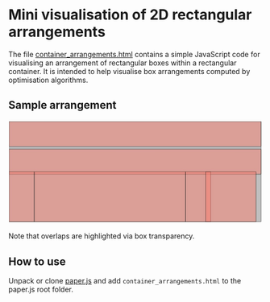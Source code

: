 # Mini visualisation of 2D rectangular arrangements

The file [container_arrangements.html](container_arrangements.html) contains a simple JavaScript code for visualising an arrangement of rectangular boxes within a rectangular container.  It is intended to help visualise box arrangements computed by optimisation algorithms.

## Sample arrangement

![sample arrangement](container_arrangement.jpg)

Note that overlaps are highlighted via box transparency.

## How to use

Unpack or clone [paper.js](http://paperjs.org/) and add `container_arrangements.html` to the paper.js root folder.
